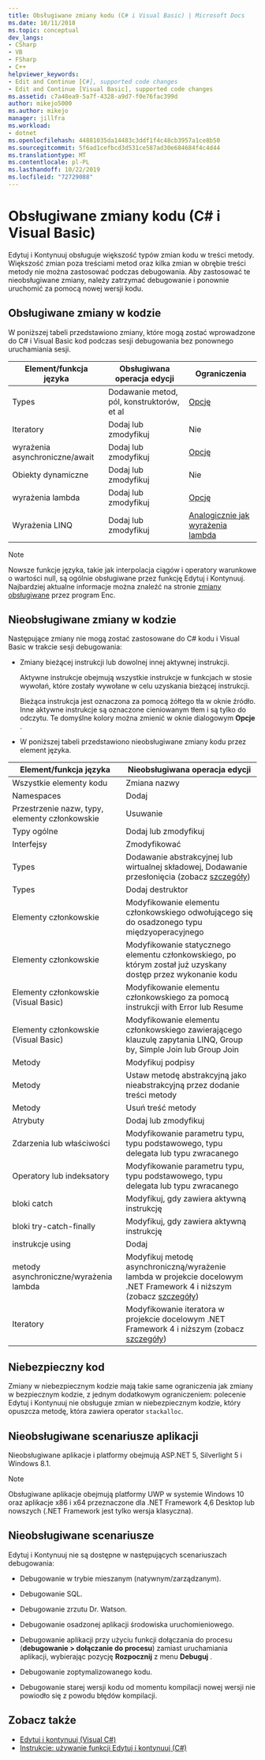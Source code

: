 ```yaml
---
title: Obsługiwane zmiany kodu (C# i Visual Basic) | Microsoft Docs
ms.date: 10/11/2018
ms.topic: conceptual
dev_langs:
- CSharp
- VB
- FSharp
- C++
helpviewer_keywords:
- Edit and Continue [C#], supported code changes
- Edit and Continue [Visual Basic], supported code changes
ms.assetid: c7a48ea9-5a7f-4328-a9d7-f0e76fac399d
author: mikejo5000
ms.author: mikejo
manager: jillfra
ms.workload:
- dotnet
ms.openlocfilehash: 44881035da14483c3ddf1f4c48cb3957a1ce8b50
ms.sourcegitcommit: 5f6ad1cefbcd3d531ce587ad30e684684f4c4d44
ms.translationtype: MT
ms.contentlocale: pl-PL
ms.lasthandoff: 10/22/2019
ms.locfileid: "72729088"
---
```

# <a name="supported-code-changes-c-and-visual-basic"></a>Obsługiwane zmiany kodu (C# i Visual Basic)
Edytuj i Kontynuuj obsługuje większość typów zmian kodu w treści metody. Większość zmian poza treściami metod oraz kilka zmian w obrębie treści metody nie można zastosować podczas debugowania. Aby zastosować te nieobsługiwane zmiany, należy zatrzymać debugowanie i ponownie uruchomić za pomocą nowej wersji kodu.

## <a name="supported-changes-to-code"></a>Obsługiwane zmiany w kodzie

W poniższej tabeli przedstawiono zmiany, które mogą zostać wprowadzone do C# i Visual Basic kod podczas sesji debugowania bez ponownego uruchamiania sesji.

|Element/funkcja języka|Obsługiwana operacja edycji|Ograniczenia|
|-|-|-|
|Types|Dodawanie metod, pól, konstruktorów, et al|[Opcję](https://github.com/dotnet/roslyn/wiki/EnC-Supported-Edits)|
|Iteratory|Dodaj lub zmodyfikuj|Nie|
|wyrażenia asynchroniczne/await|Dodaj lub zmodyfikuj|[Opcję](https://github.com/dotnet/roslyn/wiki/EnC-Supported-Edits)|
|Obiekty dynamiczne|Dodaj lub zmodyfikuj|Nie|
|wyrażenia lambda|Dodaj lub zmodyfikuj|[Opcję](https://github.com/dotnet/roslyn/wiki/EnC-Supported-Edits)|
|Wyrażenia LINQ|Dodaj lub zmodyfikuj|[Analogicznie jak wyrażenia lambda](https://github.com/dotnet/roslyn/wiki/EnC-Supported-Edits)|

> [!NOTE]
> Nowsze funkcje języka, takie jak interpolacja ciągów i operatory warunkowe o wartości null, są ogólnie obsługiwane przez funkcję Edytuj i Kontynuuj. Najbardziej aktualne informacje można znaleźć na stronie [zmiany obsługiwane](https://github.com/dotnet/roslyn/wiki/EnC-Supported-Edits) przez program Enc.

## <a name="unsupported-changes-to-code"></a>Nieobsługiwane zmiany w kodzie
 Następujące zmiany nie mogą zostać zastosowane do C# kodu i Visual Basic w trakcie sesji debugowania:

- Zmiany bieżącej instrukcji lub dowolnej innej aktywnej instrukcji.

     Aktywne instrukcje obejmują wszystkie instrukcje w funkcjach w stosie wywołań, które zostały wywołane w celu uzyskania bieżącej instrukcji.

     Bieżąca instrukcja jest oznaczona za pomocą żółtego tła w oknie źródło. Inne aktywne instrukcje są oznaczone cieniowanym tłem i są tylko do odczytu. Te domyślne kolory można zmienić w oknie dialogowym **Opcje** .

- W poniższej tabeli przedstawiono nieobsługiwane zmiany kodu przez element języka.

|Element/funkcja języka|Nieobsługiwana operacja edycji|
|-|-|
|Wszystkie elementy kodu|Zmiana nazwy|
|Namespaces|Dodaj|
|Przestrzenie nazw, typy, elementy członkowskie|Usuwanie|
|Typy ogólne|Dodaj lub zmodyfikuj|
|Interfejsy|Zmodyfikować|
|Types|Dodawanie abstrakcyjnej lub wirtualnej składowej, Dodawanie przesłonięcia (zobacz [szczegóły](https://github.com/dotnet/roslyn/wiki/EnC-Supported-Edits))|
|Types|Dodaj destruktor|
|Elementy członkowskie|Modyfikowanie elementu członkowskiego odwołującego się do osadzonego typu międzyoperacyjnego|
|Elementy członkowskie|Modyfikowanie statycznego elementu członkowskiego, po którym został już uzyskany dostęp przez wykonanie kodu|
|Elementy członkowskie (Visual Basic)|Modyfikowanie elementu członkowskiego za pomocą instrukcji with Error lub Resume|
|Elementy członkowskie (Visual Basic)|Modyfikowanie elementu członkowskiego zawierającego klauzulę zapytania LINQ, Group by, Simple Join lub Group Join|
|Metody|Modyfikuj podpisy|
|Metody|Ustaw metodę abstrakcyjną jako nieabstrakcyjną przez dodanie treści metody|
|Metody|Usuń treść metody|
|Atrybuty|Dodaj lub zmodyfikuj|
|Zdarzenia lub właściwości|Modyfikowanie parametru typu, typu podstawowego, typu delegata lub typu zwracanego |
|Operatory lub indeksatory|Modyfikowanie parametru typu, typu podstawowego, typu delegata lub typu zwracanego |
|bloki catch|Modyfikuj, gdy zawiera aktywną instrukcję|
|bloki try-catch-finally|Modyfikuj, gdy zawiera aktywną instrukcję|
|instrukcje using|Dodaj|
|metody asynchroniczne/wyrażenia lambda|Modyfikuj metodę asynchroniczną/wyrażenie lambda w projekcie docelowym .NET Framework 4 i niższym (zobacz [szczegóły](https://github.com/dotnet/roslyn/wiki/EnC-Supported-Edits))|
|Iteratory|Modyfikowanie iteratora w projekcie docelowym .NET Framework 4 i niższym (zobacz [szczegóły](https://github.com/dotnet/roslyn/wiki/EnC-Supported-Edits))|

## <a name="unsafe-code"></a>Niebezpieczny kod
 Zmiany w niebezpiecznym kodzie mają takie same ograniczenia jak zmiany w bezpiecznym kodzie, z jednym dodatkowym ograniczeniem: polecenie Edytuj i Kontynuuj nie obsługuje zmian w niebezpiecznym kodzie, który opuszcza metodę, która zawiera operator `stackalloc`.

## <a name="unsupported-app-scenarios"></a>Nieobsługiwane scenariusze aplikacji

Nieobsługiwane aplikacje i platformy obejmują ASP.NET 5, Silverlight 5 i Windows 8.1.

> [!NOTE]
> Obsługiwane aplikacje obejmują platformy UWP w systemie Windows 10 oraz aplikacje x86 i x64 przeznaczone dla .NET Framework 4,6 Desktop lub nowszych (.NET Framework jest tylko wersja klasyczna).

## <a name="unsupported-scenarios"></a>Nieobsługiwane scenariusze
 Edytuj i Kontynuuj nie są dostępne w następujących scenariuszach debugowania:

- Debugowanie w trybie mieszanym (natywnym/zarządzanym).

- Debugowanie SQL.

- Debugowanie zrzutu Dr. Watson.

- Debugowanie osadzonej aplikacji środowiska uruchomieniowego.

- Debugowanie aplikacji przy użyciu funkcji dołączania do procesu (**debugowanie > dołączanie do procesu**) zamiast uruchamiania aplikacji, wybierając pozycję **Rozpocznij** z menu **Debuguj** .

- Debugowanie zoptymalizowanego kodu.

- Debugowanie starej wersji kodu od momentu kompilacji nowej wersji nie powiodło się z powodu błędów kompilacji.

## <a name="see-also"></a>Zobacz także
- [Edytuj i kontynuuj (Visual C#)](../debugger/edit-and-continue-visual-csharp.md)
- [Instrukcje: używanie funkcji Edytuj i kontynuuj (C#)](../debugger/how-to-use-edit-and-continue-csharp.md)